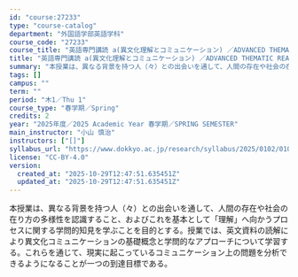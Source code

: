 ```yaml
---
id: "course:27233"
type: "course-catalog"
department: "外国語学部英語学科"
course_code: "27233"
course_title: "英語専門講読 a(異文化理解とコミュニケーション) ／ADVANCED THEMATIC READING (A)"
title: "英語専門講読 a(異文化理解とコミュニケーション) ／ADVANCED THEMATIC READING (A)"
summary: "本授業は、異なる背景を持つ人（々）との出会いを通して、人間の存在や社会の在り方の多様性を認識すること、およびこれを基本として「理解」へ向かうプロセスに関する学問的知見を学ぶことを目的とする。授業では、英文資料の読解により異文化コミュニケーシ…"
tags: []
campus: ""
term: ""
period: "木1／Thu 1"
course_type: "春学期／Spring"
credits: 2
year: "2025年度／2025 Academic Year 春学期／SPRING SEMESTER"
main_instructor: "小山 慎治"
instructors: ["[]"]
syllabus_url: "https://www.dokkyo.ac.jp/research/syllabus/2025/0102/0102_27233_ja_JP.html"
license: "CC-BY-4.0"
version:
  created_at: "2025-10-29T12:47:51.635451Z"
  updated_at: "2025-10-29T12:47:51.635451Z"
---
```

本授業は、異なる背景を持つ人（々）との出会いを通して、人間の存在や社会の在り方の多様性を認識すること、およびこれを基本として「理解」へ向かうプロセスに関する学問的知見を学ぶことを目的とする。授業では、英文資料の読解により異文化コミュニケーションの基礎概念と学問的なアプローチについて学習する。これらを通じて、現実に起こっているコミュニケーション上の問題を分析できるようになることが一つの到達目標である。
